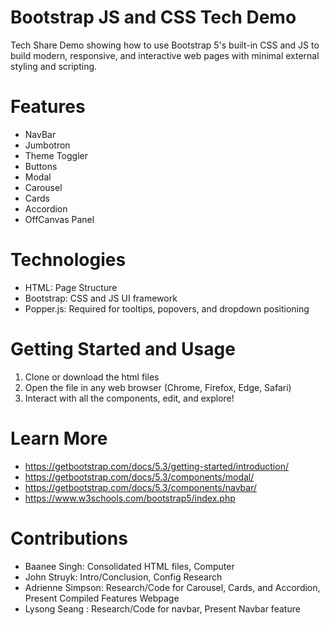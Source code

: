 # Bootstrap JS and CSS Tech Demo

Tech Share Demo showing how to use Bootstrap 5's built-in CSS and JS to build modern, responsive, and interactive web pages with minimal external styling and scripting. 

# Features 
- NavBar
- Jumbotron
- Theme Toggler
- Buttons
- Modal
- Carousel
- Cards
- Accordion
- OffCanvas Panel

# Technologies 
- HTML: Page Structure
- Bootstrap: CSS and JS UI framework
- Popper.js: Required for tooltips, popovers, and dropdown positioning

# Getting Started and Usage 
1. Clone or download the html files
2. Open the file in any web browser (Chrome, Firefox, Edge, Safari)
3. Interact with all the components, edit, and explore!

# Learn More
- https://getbootstrap.com/docs/5.3/getting-started/introduction/
- https://getbootstrap.com/docs/5.3/components/modal/
- https://getbootstrap.com/docs/5.3/components/navbar/
- https://www.w3schools.com/bootstrap5/index.php

# Contributions
- Baanee Singh: Consolidated HTML files, Computer
- John Struyk: Intro/Conclusion, Config Research
- Adrienne Simpson: Research/Code for Carousel, Cards, and Accordion, Present Compiled Features Webpage
- Lysong Seang : Research/Code for navbar, Present Navbar feature
